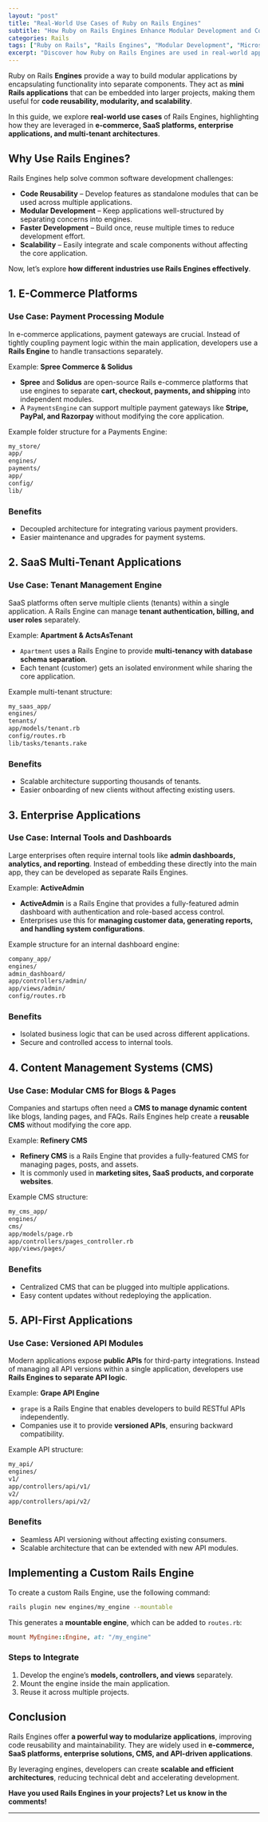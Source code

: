 ```yaml
---
layout: "post"
title: "Real-World Use Cases of Ruby on Rails Engines"
subtitle: "How Ruby on Rails Engines Enhance Modular Development and Code Reusability"
categories: Rails
tags: ["Ruby on Rails", "Rails Engines", "Modular Development", "Microservices", "Code Reusability"]
excerpt: "Discover how Ruby on Rails Engines are used in real-world applications to build modular, reusable, and scalable architectures. Explore practical examples from e-commerce, SaaS, and enterprise applications."
---
```




Ruby on Rails **Engines** provide a way to build modular applications by encapsulating functionality into separate components. They act as **mini Rails applications** that can be embedded into larger projects, making them useful for **code reusability, modularity, and scalability**.

In this guide, we explore **real-world use cases** of Rails Engines, highlighting how they are leveraged in **e-commerce, SaaS platforms, enterprise applications, and multi-tenant architectures**.

## Why Use Rails Engines?

Rails Engines help solve common software development challenges:

- **Code Reusability** – Develop features as standalone modules that can be used across multiple applications.
- **Modular Development** – Keep applications well-structured by separating concerns into engines.
- **Faster Development** – Build once, reuse multiple times to reduce development effort.
- **Scalability** – Easily integrate and scale components without affecting the core application.

Now, let’s explore **how different industries use Rails Engines effectively**.

## 1. E-Commerce Platforms

### **Use Case: Payment Processing Module**

In e-commerce applications, payment gateways are crucial. Instead of tightly coupling payment logic within the main application, developers use a **Rails Engine** to handle transactions separately.

Example: **Spree Commerce & Solidus**

- **Spree** and **Solidus** are open-source Rails e-commerce platforms that use engines to separate **cart, checkout, payments, and shipping** into independent modules.
- A `PaymentsEngine` can support multiple payment gateways like **Stripe, PayPal, and Razorpay** without modifying the core application.

Example folder structure for a Payments Engine:

```sh  
my_store/  
app/  
engines/  
payments/  
app/  
config/  
lib/  
```

### **Benefits**

- Decoupled architecture for integrating various payment providers.
- Easier maintenance and upgrades for payment systems.

## 2. SaaS Multi-Tenant Applications

### **Use Case: Tenant Management Engine**

SaaS platforms often serve multiple clients (tenants) within a single application. A Rails Engine can manage **tenant authentication, billing, and user roles** separately.

Example: **Apartment & ActsAsTenant**

- `Apartment` uses a Rails Engine to provide **multi-tenancy with database schema separation**.
- Each tenant (customer) gets an isolated environment while sharing the core application.

Example multi-tenant structure:

```sh  
my_saas_app/  
engines/  
tenants/  
app/models/tenant.rb  
config/routes.rb  
lib/tasks/tenants.rake  
```

### **Benefits**

- Scalable architecture supporting thousands of tenants.
- Easier onboarding of new clients without affecting existing users.

## 3. Enterprise Applications

### **Use Case: Internal Tools and Dashboards**

Large enterprises often require internal tools like **admin dashboards, analytics, and reporting**. Instead of embedding these directly into the main app, they can be developed as separate Rails Engines.

Example: **ActiveAdmin**

- **ActiveAdmin** is a Rails Engine that provides a fully-featured admin dashboard with authentication and role-based access control.
- Enterprises use this for **managing customer data, generating reports, and handling system configurations**.

Example structure for an internal dashboard engine:

```sh  
company_app/  
engines/  
admin_dashboard/  
app/controllers/admin/  
app/views/admin/  
config/routes.rb  
```

### **Benefits**

- Isolated business logic that can be used across different applications.
- Secure and controlled access to internal tools.

## 4. Content Management Systems (CMS)

### **Use Case: Modular CMS for Blogs & Pages**

Companies and startups often need a **CMS to manage dynamic content** like blogs, landing pages, and FAQs. Rails Engines help create a **reusable CMS** without modifying the core app.

Example: **Refinery CMS**

- **Refinery CMS** is a Rails Engine that provides a fully-featured CMS for managing pages, posts, and assets.
- It is commonly used in **marketing sites, SaaS products, and corporate websites**.

Example CMS structure:

```sh  
my_cms_app/  
engines/  
cms/  
app/models/page.rb  
app/controllers/pages_controller.rb  
app/views/pages/  
```

### **Benefits**

- Centralized CMS that can be plugged into multiple applications.
- Easy content updates without redeploying the application.

## 5. API-First Applications

### **Use Case: Versioned API Modules**

Modern applications expose **public APIs** for third-party integrations. Instead of managing all API versions within a single application, developers use **Rails Engines to separate API logic**.

Example: **Grape API Engine**

- `grape` is a Rails Engine that enables developers to build RESTful APIs independently.
- Companies use it to provide **versioned APIs**, ensuring backward compatibility.

Example API structure:

```sh  
my_api/  
engines/  
v1/  
app/controllers/api/v1/  
v2/  
app/controllers/api/v2/  
```

### **Benefits**

- Seamless API versioning without affecting existing consumers.
- Scalable architecture that can be extended with new API modules.

## Implementing a Custom Rails Engine

To create a custom Rails Engine, use the following command:

```sh  
rails plugin new engines/my_engine --mountable  
```

This generates a **mountable engine**, which can be added to `routes.rb`:

```ruby  
mount MyEngine::Engine, at: "/my_engine"  
```

### **Steps to Integrate**

1. Develop the engine’s **models, controllers, and views** separately.
2. Mount the engine inside the main application.
3. Reuse it across multiple projects.

## Conclusion

Rails Engines offer **a powerful way to modularize applications**, improving code reusability and maintainability. They are widely used in **e-commerce, SaaS platforms, enterprise solutions, CMS, and API-driven applications**.

By leveraging engines, developers can create **scalable and efficient architectures**, reducing technical debt and accelerating development.

**Have you used Rails Engines in your projects? Let us know in the comments!**

---
